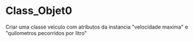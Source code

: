# Class_Objet0
Criar uma classe veiculo com atributos da instancia "velocidade maxima" e "quilometros pecorridos por litro"
